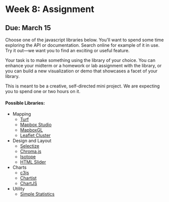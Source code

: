 # Week 8: Assignment

## Due: March 15

Choose one of the javascript libraries below. You'll want to
spend some time exploring the API or documentation. Search
online for example of it in use. Try it out—we want you to find
an exciting or useful feature. 

Your task is to make something using the library of your choice.
You can enhance your midterm or a homework or lab assignment with
the library, or you can build a new visualization or demo that
showcases a facet of your library. 

This is meant to be a creative, self-directed mini project. We
are expecting you to spend one or two hours on it. 

#### Possible Libraries:
- Mapping
	- [Turf](http://turfjs.org/)
	- [Mapbox Studio](https://www.mapbox.com/mapbox.js/api/v3.0.1/)
	- [MapboxGL](https://www.mapbox.com/mapbox-gl-js/api/)
	- [Leaflet Cluster](https://github.com/Leaflet/Leaflet.markercluster)
- Design and Layout
	- [Selectize](http://selectize.github.io/selectize.js/)
	- [Chroma.js](http://gka.github.io/chroma.js/)
	- [Isotope](http://isotope.metafizzy.co/)
	- [HTML Slider](http://codepen.io/lknarf/pen/KWzRed)
- Charts
	- [c3js](http://c3js.org/)
	- [Chartist](https://gionkunz.github.io/chartist-js/)
	- [ChartJS](http://www.chartjs.org/)
- Utility
	- [Simple Statistics](http://simplestatistics.org/)

